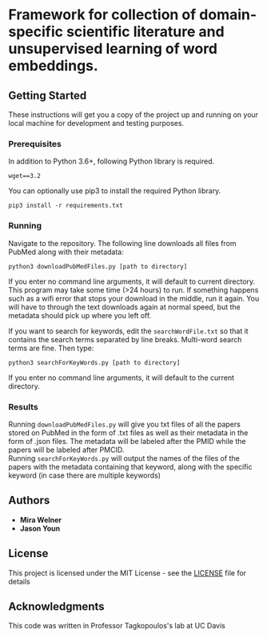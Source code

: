 # Framework for collection of domain-specific scientific literature and unsupervised learning of word embeddings.

## Getting Started
These instructions will get you a copy of the project up and running on your local machine for development and testing purposes.
### Prerequisites
In addition to Python 3.6+, following Python library is required.
```
wget==3.2
```
You can optionally use pip3 to install the required Python library.
```
pip3 install -r requirements.txt
```
### Running
Navigate to the repository. The following line downloads all files from PubMed along with their metadata:
```
python3 downloadPubMedFiles.py [path to directory]
```
If you enter no command line arguments, it will default to current directory. This program may take some time (>24 hours)
to run. If something happens such as a wifi error that stops your download in the middle, run it again. You will have
to through the text downloads again at normal speed, but the metadata should pick up where you left off.

If you want to search for keywords, edit the ```searchWordFile.txt``` so that it contains the search terms separated by 
line breaks. Multi-word search terms are fine. Then type:
```
python3 searchForKeyWords.py [path to directory]
```
If you enter no command line arguments, it will default to the current directory.

### Results
Running ```downloadPubMedFiles.py``` will give you txt files of all the papers stored on PubMed in the form of .txt 
files as well as their metadata in the form of .json files. The metadata will be labeled after the PMID while the 
papers will be labeled after PMCID.\
Running ```searchForKeyWords.py``` will output the names of the files of the papers with the metadata containing that
keyword, along with the specific keyword (in case there are multiple keywords)

## Authors
* **Mira Welner** 
* **Jason Youn**

## License

This project is licensed under the MIT License - see the [LICENSE](LICENSE) file for details

## Acknowledgments
This code was written in Professor Tagkopoulos's lab at UC Davis
